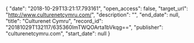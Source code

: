 {
  "date": "2018-10-29T13:21:17.793161", 
  "open_access": false, 
  "target_url": "http://www.culturenetcymru.com/", 
  "description": "", 
  "end_date": null, 
  "title": "Culturenet Cymru", 
  "record_id": "20181029T132117/635360ImTWQOArta1bVkqg==", 
  "publisher": "culturenetcymru.com", 
  "start_date": null
}

